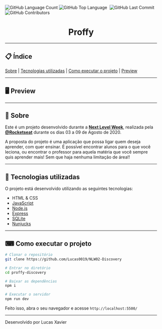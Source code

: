 <img alt="GitHub Language Count" src="https://img.shields.io/github/languages/count/Lucas0019/NLW02-Discovery" /> <img alt="GitHub Top Language" src="https://img.shields.io/github/languages/top/Lucas0019/NLW02-Discovery" /> <img alt="" src="https://img.shields.io/github/repo-size/Lucas0019/NLW02-Discovery" /> <img alt="GitHub Last Commit" src="https://img.shields.io/github/last-commit/Lucas0019/NLW02-Discovery" /> <img alt="GitHub Contributors" src="https://img.shields.io/github/contributors/Lucas0019/NLW02-Discovery" />

<h1 align="center">
   Proffy
</h1>
<hr>

## 📋 Índice

[Sobre](#-Sobre) | [Tecnologias utilizadas](#-Tecnologias-utilizadas) | [Como executar o projeto](#-Como-executar-o-projeto) | [Preview](#-Preview)

---

## 🖥 Preview 


---

## 📖 Sobre 

Este é um projeto desenvolvido durante a **[Next Level Week](https://nextlevelweek.com/)**, realizada pela **[@Rocketseat](https://github.com/Rocketseat)** durante os dias 03 a 09 de Agosto de 2020.

A proposta do projeto é uma aplicação que possa ligar quem deseja aprender, com quer ensinar. É possível encontrar alunos para o que você leciona, ou encontrar o professor para aquela matéria que você sempre quis aprender mais! Sem que haja nenhuma limitação de área!! 

--- 

## 🚀 Tecnologias utilizadas

O projeto está desenvolvido utilizando as seguintes tecnologias:

- HTML & CSS
- [JavaScript](https://developer.mozilla.org/pt-BR/docs/Web/JavaScript) 
- [Node.js](https://nodejs.org/en/)
- [Express](https://expressjs.com/pt-br/)
- [SQLite](https://www.sqlite.org/index.html)
- [Nunjucks](https://mozilla.github.io/nunjucks/)

--- 

## ⌨ Como executar o projeto

```bash
# Clonar o repositório
git clone https://github.com/Lucas0019/NLW02-Discovery

# Entrar no diretório
cd proffy-discovery

# Baixar as dependências
npm i

# Executar o servidor
npm run dev
```

Feito isso, abra o seu navegador e acesse `http://localhost:5500/`

---


Desenvolvido por Lucas Xavier
